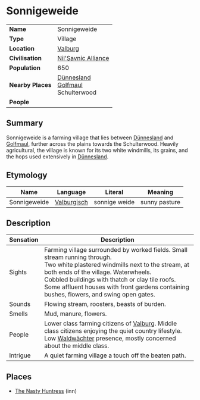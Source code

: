 # Sonnigeweide

|||
| --- | --- |
| **Name** | Sonnigeweide | place.4
| **Type** | Village |
| **Location** | [Valburg](../../civilisations/nilsavnic-alliance/states/valburg.md) |
| **Civilisation** | [Nil'Savnic Alliance](../../civilisations/nilsavnic-alliance/nilsavnic-alliance.md) |
| **Population** | 650 |
| **Nearby Places** | [Dünnesland](../towns/dunnesland.md)<br>[Golfmaul](../towns/golfmaul.md)<br>Schulterwood |
| **People** | |

## Summary

Sonnigeweide is a farming village that lies between [Dünnesland](../towns/dunnesland.md) and [Golfmaul](../towns/golfmaul.md), further across the plains towards the Schulterwood. Heavily agricultural, the village is known for its two white windmills, its grains, and the hops used extensively in [Dünnesland](../towns/dunnesland.md). 

## Etymology

| Name | Language | Literal | Meaning | 
| --- | --- | --- | --- |
| Sonnigeweide | [Valburgisch](../../languages/valburgisch.md) | sonnige weide | sunny pasture |

## Description

| Sensation | Description |
| ---- | --- |
| Sights | Farming village surrounded by worked fields. Small stream running through.<br>Two white plastered windmills next to the stream, at both ends of the village. Waterwheels.<br>Cobbled buildings with thatch or clay tile roofs. Some affluent houses with front gardens containing bushes, flowers, and swing open gates. |
| Sounds | Flowing stream, roosters, beasts of burden. |
| Smells | Mud, manure, flowers. |
| People | Lower class farming citizens of [Valburg](../../civilisations/nilsavnic-alliance/states/valburg.md). Middle class citizens enjoying the quiet country lifestyle. Low [Waldwächter](../../organisations/guards/waldwachter.md) presence, mostly concerned about the middle class. |
| Intrigue | A quiet farming village a touch off the beaten path. |

## Places

- [The Nasty Huntress](../buildings/inns-taverns/the-nasty-huntress.md) (inn)
